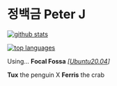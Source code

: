 # 정백금 Peter J

[![github stats](https://github-readme-stats.vercel.app/api?username=neont21&show_icons=true&title_color=dd4814&icon_color=dd4814&bg_color=772953&text_color=ffffff)](https://github.com/anuraghazra/github-readme-stats)

[![top languages](https://github-readme-stats.vercel.app/api/top-langs/?username=neont21&title_color=dd4814&bg_color=772953&text_color=ffffff&layout=compact)](https://github.com/anuraghazra/github-readme-stats)

Using... **Focal Fossa** *[[Ubuntu20.04](https://launchpad.net/ubuntu)]*

**Tux** the penguin X **Ferris** the crab
